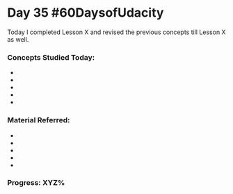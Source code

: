 # Day 35 #60DaysofUdacity

Today I completed Lesson X and revised the previous concepts till Lesson X as well.

### Concepts Studied Today:
- 
- 
- 
- 
- 

### Material Referred:
- []()
- []()
- []()
- []()
- []()

### Progress: XYZ%
